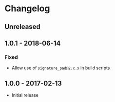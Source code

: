 # Changelog

## Unreleased

## 1.0.1 - 2018-06-14

### Fixed

-   Allow use of `signature_pad@2.x.x` in build scripts

## 1.0.0 - 2017-02-13

-   Initial release
